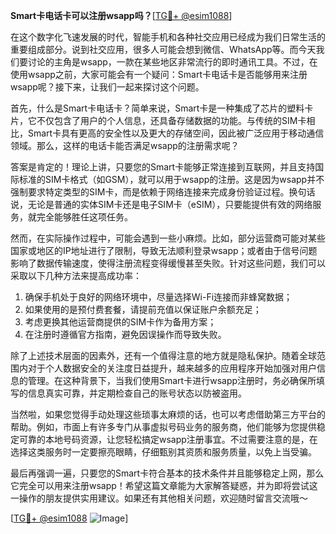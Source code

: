 **Smart卡电话卡可以注册wsapp吗？**[[TG💪+ @esim1088](https://t.me/s/esim1088)]

在这个数字化飞速发展的时代，智能手机和各种社交应用已经成为我们日常生活的重要组成部分。说到社交应用，很多人可能会想到微信、WhatsApp等。而今天我们要讨论的主角是wsapp，一款在某些地区非常流行的即时通讯工具。不过，在使用wsapp之前，大家可能会有一个疑问：Smart卡电话卡是否能够用来注册wsapp呢？接下来，让我们一起来探讨这个问题。

首先，什么是Smart卡电话卡？简单来说，Smart卡是一种集成了芯片的塑料卡片，它不仅包含了用户的个人信息，还具备存储数据的功能。与传统的SIM卡相比，Smart卡具有更高的安全性以及更大的存储空间，因此被广泛应用于移动通信领域。那么，这样的电话卡能否满足wsapp的注册需求呢？

答案是肯定的！理论上讲，只要您的Smart卡能够正常连接到互联网，并且支持国际标准的SIM卡格式（如GSM），就可以用于wsapp的注册。这是因为wsapp并不强制要求特定类型的SIM卡，而是依赖于网络连接来完成身份验证过程。换句话说，无论是普通的实体SIM卡还是电子SIM卡（eSIM），只要能提供有效的网络服务，就完全能够胜任这项任务。

然而，在实际操作过程中，可能会遇到一些小麻烦。比如，部分运营商可能对某些国家或地区的IP地址进行了限制，导致无法顺利登录wsapp；或者由于信号问题影响了数据传输速度，使得注册流程变得缓慢甚至失败。针对这些问题，我们可以采取以下几种方法来提高成功率：

1. 确保手机处于良好的网络环境中，尽量选择Wi-Fi连接而非蜂窝数据；
2. 如果使用的是预付费套餐，请提前充值以保证账户余额充足；
3. 考虑更换其他运营商提供的SIM卡作为备用方案；
4. 在注册时遵循官方指南，避免因误操作而导致失败。

除了上述技术层面的因素外，还有一个值得注意的地方就是隐私保护。随着全球范围内对于个人数据安全的关注度日益提升，越来越多的应用程序开始加强对用户信息的管理。在这种背景下，当我们使用Smart卡进行wsapp注册时，务必确保所填写的信息真实可靠，并定期检查自己的账号状态以防被盗用。

当然啦，如果您觉得手动处理这些琐事太麻烦的话，也可以考虑借助第三方平台的帮助。例如，市面上有许多专门从事虚拟号码业务的服务商，他们能够为您提供稳定可靠的本地号码资源，让您轻松搞定wsapp注册事宜。不过需要注意的是，在选择这类服务时一定要擦亮眼睛，仔细甄别其资质和服务质量，以免上当受骗。

最后再强调一遍，只要您的Smart卡符合基本的技术条件并且能够稳定上网，那么它完全可以用来注册wsapp！希望这篇文章能为大家解答疑惑，并为即将尝试这一操作的朋友提供实用建议。如果还有其他相关问题，欢迎随时留言交流哦～ 

[[TG💪+ @esim1088](https://t.me/s/esim1088) ![Image](https://i.postimg.cc/4NQfJmqS/Snipaste-2025-05-13-00-14-12.png)]